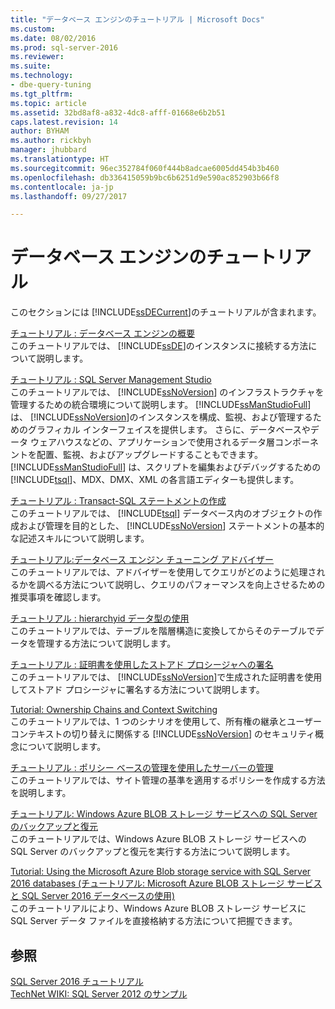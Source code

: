 ```yaml
---
title: "データベース エンジンのチュートリアル | Microsoft Docs"
ms.custom: 
ms.date: 08/02/2016
ms.prod: sql-server-2016
ms.reviewer: 
ms.suite: 
ms.technology:
- dbe-query-tuning
ms.tgt_pltfrm: 
ms.topic: article
ms.assetid: 32bd8af8-a832-4dc8-afff-01668e6b2b51
caps.latest.revision: 14
author: BYHAM
ms.author: rickbyh
manager: jhubbard
ms.translationtype: HT
ms.sourcegitcommit: 96ec352784f060f444b8adcae6005dd454b3b460
ms.openlocfilehash: db336415059b9bc6b6251d9e590ac852903b66f8
ms.contentlocale: ja-jp
ms.lasthandoff: 09/27/2017

---
```

# <a name="database-engine-tutorials"></a>データベース エンジンのチュートリアル
このセクションには [!INCLUDE[ssDECurrent](../includes/ssdecurrent-md.md)]のチュートリアルが含まれます。  
  
[チュートリアル : データベース エンジンの概要](../relational-databases/tutorial-getting-started-with-the-database-engine.md)  
このチュートリアルでは、 [!INCLUDE[ssDE](../includes/ssde-md.md)]のインスタンスに接続する方法について説明します。  
  
[チュートリアル : SQL Server Management Studio](../tools/sql-server-management-studio/tutorial-sql-server-management-studio.md)  
このチュートリアルでは、 [!INCLUDE[ssNoVersion](../includes/ssnoversion-md.md)] のインフラストラクチャを管理するための統合環境について説明します。 [!INCLUDE[ssManStudioFull](../includes/ssmanstudiofull-md.md)] は、 [!INCLUDE[ssNoVersion](../includes/ssnoversion-md.md)]のインスタンスを構成、監視、および管理するためのグラフィカル インターフェイスを提供します。 さらに、データベースやデータ ウェアハウスなどの、アプリケーションで使用されるデータ層コンポーネントを配置、監視、およびアップグレードすることもできます。 [!INCLUDE[ssManStudioFull](../includes/ssmanstudiofull-md.md)] は、スクリプトを編集およびデバッグするための [!INCLUDE[tsql](../includes/tsql-md.md)]、MDX、DMX、XML の各言語エディターも提供します。  
  
[チュートリアル : Transact-SQL ステートメントの作成](../t-sql/tutorial-writing-transact-sql-statements.md)  
このチュートリアルでは、 [!INCLUDE[tsql](../includes/tsql-md.md)] データベース内のオブジェクトの作成および管理を目的とした、 [!INCLUDE[ssNoVersion](../includes/ssnoversion-md.md)] ステートメントの基本的な記述スキルについて説明します。  
  
[チュートリアル:データベース エンジン チューニング アドバイザー](../tools/dta/tutorial-database-engine-tuning-advisor.md)  
このチュートリアルでは、アドバイザーを使用してクエリがどのように処理されるかを調べる方法について説明し、クエリのパフォーマンスを向上させるための推奨事項を確認します。  
  
[チュートリアル : hierarchyid データ型の使用](../relational-databases/tables/tutorial-using-the-hierarchyid-data-type.md)  
このチュートリアルでは、テーブルを階層構造に変換してからそのテーブルでデータを管理する方法について説明します。  
  
[チュートリアル : 証明書を使用したストアド プロシージャへの署名](../relational-databases/tutorial-signing-stored-procedures-with-a-certificate.md)  
このチュートリアルでは、 [!INCLUDE[ssNoVersion](../includes/ssnoversion-md.md)]で生成された証明書を使用してストアド プロシージャに署名する方法について説明します。  
  
[Tutorial: Ownership Chains and Context Switching](../relational-databases/tutorial-ownership-chains-and-context-switching.md)  
このチュートリアルでは、1 つのシナリオを使用して、所有権の継承とユーザー コンテキストの切り替えに関係する [!INCLUDE[ssNoVersion](../includes/ssnoversion-md.md)] のセキュリティ概念について説明します。  
  
[チュートリアル : ポリシー ベースの管理を使用したサーバーの管理](../relational-databases/policy-based-management/tutorial-administering-servers-by-using-policy-based-management.md)  
このチュートリアルでは、サイト管理の基準を適用するポリシーを作成する方法を説明します。  
  
[チュートリアル: Windows Azure BLOB ストレージ サービスへの SQL Server のバックアップと復元](~/relational-databases/tutorial-sql-server-backup-and-restore-to-azure-blob-storage-service.md)  
このチュートリアルでは、Windows Azure BLOB ストレージ サービスへの SQL Server のバックアップと復元を実行する方法について説明します。  
  
[Tutorial: Using the Microsoft Azure Blob storage service with SQL Server 2016 databases (チュートリアル: Microsoft Azure BLOB ストレージ サービスと SQL Server 2016 データベースの使用) ](tutorial-use-azure-blob-storage-service-with-sql-server-2016.md)  
このチュートリアルにより、Windows Azure BLOB ストレージ サービスに SQL Server データ ファイルを直接格納する方法について把握できます。  
  
## <a name="see-also"></a>参照  
[SQL Server 2016 チュートリアル](../sql-server/tutorials-for-sql-server-2016.md)  
[TechNet WIKI: SQL Server 2012 のサンプル](http://go.microsoft.com/fwlink/?linkID=220734)  
  
  
  


